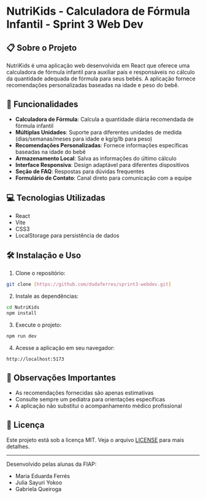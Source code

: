 # NutriKids - Calculadora de Fórmula Infantil - Sprint 3 Web Dev

## 📋 Sobre o Projeto

NutriKids é uma aplicação web desenvolvida em React que oferece uma calculadora de fórmula infantil para auxiliar pais e responsáveis no cálculo da quantidade adequada de fórmula para seus bebês. A aplicação fornece recomendações personalizadas baseadas na idade e peso do bebê.

## 🚀 Funcionalidades

- **Calculadora de Fórmula**: Calcula a quantidade diária recomendada de fórmula infantil
- **Múltiplas Unidades**: Suporte para diferentes unidades de medida (dias/semanas/meses para idade e kg/g/lb para peso)
- **Recomendações Personalizadas**: Fornece informações específicas baseadas na idade do bebê
- **Armazenamento Local**: Salva as informações do último cálculo
- **Interface Responsiva**: Design adaptável para diferentes dispositivos
- **Seção de FAQ**: Respostas para dúvidas frequentes
- **Formulário de Contato**: Canal direto para comunicação com a equipe

## 💻 Tecnologias Utilizadas

- React
- Vite
- CSS3
- LocalStorage para persistência de dados

## 🛠️ Instalação e Uso

1. Clone o repositório:
```bash
git clone [https://github.com/dudaferres/sprint3-webdev.git]
```

2. Instale as dependências:
```bash
cd NutriKids
npm install
```

3. Execute o projeto:
```bash
npm run dev
```

4. Acesse a aplicação em seu navegador:
```
http://localhost:5173
```

## 📌 Observações Importantes

- As recomendações fornecidas são apenas estimativas
- Consulte sempre um pediatra para orientações específicas
- A aplicação não substitui o acompanhamento médico profissional

## 📄 Licença

Este projeto está sob a licença MIT. Veja o arquivo [LICENSE](LICENSE) para mais detalhes.

---
Desenvolvido pelas alunas da FIAP:

- Maria Eduarda Ferrés
- Julia Sayuri Yokoo
- Gabriela Queiroga
